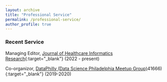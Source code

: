 ```yaml
---
layout: archive
title: "Professional Service"
permalink: /professional-service/
author_profile: true
---
```



### Recent Service

Managing Editor, [Journal of Healthcare Informatics Research](https://www.springer.com/journal/41666){:target="_blank"} (2022 - present)

Co-organizor, [DataPhilly (Data Science Philadelphia Meetup Group)](https://www.meetup.com/DataPhilly/)41666){:target="_blank"} (2019-2020)
